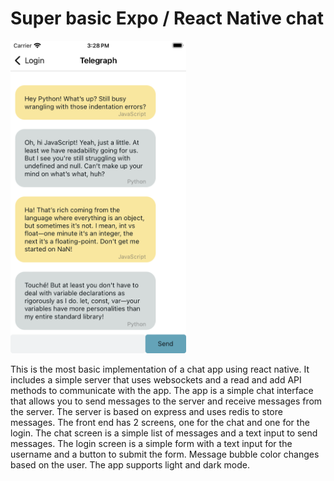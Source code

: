 # Super basic Expo / React Native chat

<img src="screenshot.png" alt="screenshot" height="500"/>

This is the most basic implementation of a chat app using react native. It includes a simple server that uses websockets and a read and add API methods to communicate with the app. The app is a simple chat interface that allows you to send messages to the server and receive messages from the server. The server is based on express and uses redis to store messages. The front end has 2 screens, one for the chat and one for the login. The chat screen is a simple list of messages and a text input to send messages. The login screen is a simple form with a text input for the username and a button to submit the form. Message bubble color changes based on the user. The app supports light and dark mode.
